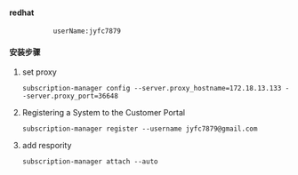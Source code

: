 

#### redhat 

               userName:jyfc7879



#### 安装步骤

1. set proxy
   ```shell
   subscription-manager config --server.proxy_hostname=172.18.13.133 --server.proxy_port=36648
   ```
2. Registering a System to the Customer Portal
   ```shell
   subscription-manager register --username jyfc7879@gmail.com
   ```
3. add respority
   ```shell
   subscription-manager attach --auto
   ```



